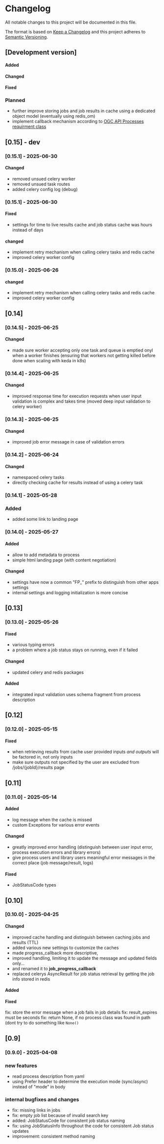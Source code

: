 # Changelog
All notable changes to this project will be documented in this file.

The format is based on [Keep a Changelog](http://keepachangelog.com/en/1.0.0/)
and this project adheres to [Semantic Versioning](http://semver.org/spec/v2.0.0.html).

## [Development version]

#### Added

#### Changed

#### Fixed

### Planned
- further improve storing jobs and job results in cache using a dedicated object model (eventually using redis_om)
- implement callback mechanism according to [OGC API Processes requirment class](https://docs.ogc.org/is/18-062r2/18-062r2.html#toc52)

## [0.15] - dev
### [0.15.1] - 2025-06-30
#### Changed
- removed unsued celery worker
- removed unsued task routes
- added celery config log (debug)

### [0.15.1] - 2025-06-30
#### Fixed
- settings for time to live results cache and job status cache was hours instead of days

#### changed
- implement retry mechanism when calling celery tasks and redis cache
- improved celery worker config

### [0.15.0] - 2025-06-26

#### changed
- implement retry mechanism when calling celery tasks and redis cache
- improved celery worker config

## [0.14]

### [0.14.5] - 2025-06-25

#### Changed
- made sure worker accepting only one task and queue is emptied onyl when a worker finishes (ensuring that workers not getting killed before done when scaling with keda in k8s)

### [0.14.4] - 2025-06-25

#### Changed
- improved response time for execution requests when user input validation is complex and takes time (moved deep input validation to celery worker)

### [0.14.3] - 2025-06-25

#### Changed
- improved job error message in case of validation errors

### [0.14.2] - 2025-06-24

#### Changed
- namespaced celery tasks
- directly checking cache for results instead of using a celery task

### [0.14.1] - 2025-05-28

### Added
- added some link to landing page

### [0.14.0] - 2025-05-27

#### Added
- allow to add metadata to process
- simple html landing page (with content negotiation)

#### Changed
- settings have now a common "FP_" prefix to distinguish from other apps settings
- internal settings and logging initialization is more concise

## [0.13]
### [0.13.0] - 2025-05-26

#### Fixed
- various typing errors
- a problem where a job status stays on running, even if it failed

#### Changed
- updated celery and redis packages

#### Added
- integrated input validation uses schema fragment from process description

## [0.12]
### [0.12.0] - 2025-05-15

#### Fixed
- when retrieving results from cache user provided inputs *and outputs* will be factored in, not only inputs  
- make sure outputs not specified by the user are excluded from /jobs/{jobId}/results page

## [0.11]
### [0.11.0] - 2025-05-14

#### Added
- log message when the cache is missed
- custom Exceptions for various error events

#### Changed
- greatly improved error handling (distinguish between user input error, process execution errors and library errors) 
- give process users and library users meaningful error messages in the correct place (job message/result, logs)


#### Fixed
- JobStatusCode types

## [0.10]
### [0.10.0] - 2025-04-25

#### Changed
- improved cache handling and distinguish between caching jobs and results (TTL)
- added various new settings to customize the caches
- made progress_callback more descriptive,
- improved handling, limiting it to update the message and updated fields only...
- and renamed it to **job_progress_callback**
- replaced celerys AsyncResult for job status retrieval by getting the job info stored in redis

#### Added

#### Fixed
fix: store the error message when a job fails in job details
fix: result_expires must be seconds
fix: return None, if no process class was found in path (dont try to do something like  `None()`

## [0.9]
### [0.9.0] - 2025-04-08

### new features
- read process description from yaml
- using Prefer header to determine the execution mode (sync/async) instead of "mode" in body
### internal bugfixes and changes
- fix: missing links in jobs
- fix: empty job list because of invalid search key
- added: JobStatusCode for consistent job status naming
- fix: using JobStatusInfo throughout the code for consistent Job status updates
- improvement: consistent method naming
